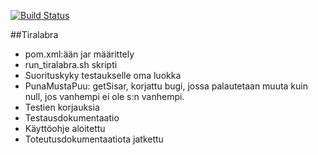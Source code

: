 [![Build Status](https://travis-ci.org/TiraLabra/TiraLabra.svg?branch=master)](https://travis-ci.org/TiraLabra/TiraLabra)

##Tiralabra
* pom.xml:ään jar määrittely
* run_tiralabra.sh skripti
* Suorituskyky testaukselle oma luokka
* PunaMustaPuu: getSisar, korjattu bugi, jossa palautetaan muuta kuin null, jos vanhempi ei ole s:n vanhempi.
* Testien korjauksia
* Testausdokumentaatio
* Käyttöohje aloitettu
* Toteutusdokumentaatiota jatkettu
